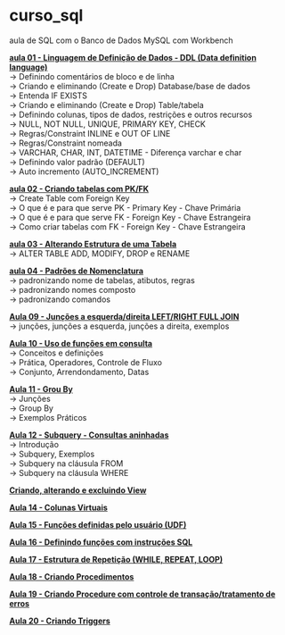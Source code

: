 # curso_sql
aula de SQL com o Banco de Dados MySQL com Workbench

<a href="https://youtu.be/yS6wtk55ZDs"><b>aula 01 - Linguagem de Definição de Dados - DDL (Data definition language) </b></a><br>
→ Definindo comentários de bloco e de linha <br>
→ Criando e eliminando (Create e Drop) Database/base de dados<br>
→ Entenda IF EXISTS <br>
→ Criando e eliminando (Create e Drop) Table/tabela<br>
→ Definindo colunas, tipos de dados, restrições e outros recursos<br>
→ NULL, NOT NULL, UNIQUE, PRIMARY KEY, CHECK <br>
→ Regras/Constraint INLINE e OUT OF LINE <br>
→ Regras/Constraint nomeada<br>
→ VARCHAR, CHAR, INT, DATETIME - Diferença varchar e char<br>
→ Definindo valor padrão (DEFAULT) <br>
→ Auto incremento (AUTO_INCREMENT)<br>

<a href="https://www.youtube.com/watch?v=ytYPwaU-vRM"><b>aula 02 - Criando tabelas com PK/FK </b></a><br>
→ Create Table com Foreign Key <br>
→ O que é e para que serve PK - Primary Key - Chave Primária<br>
→ O que é e para que serve FK - Foreign Key - Chave Estrangeira<br>
→ Como criar tabelas com FK - Foreign Key - Chave Estrangeira<br>

<a href="https://www.youtube.com/watch?v=fyQKM1--Kpc"><b>aula 03 - Alterando Estrutura de uma Tabela </b></a><br>
→ ALTER TABLE ADD, MODIFY, DROP e RENAME<br>

<a href="https://www.youtube.com/watch?v=QENpBj3pHp0"><b>aula 04 - Padrões de Nomenclatura </b></a><br>
→ padronizando nome de tabelas, atibutos, regras<br>
→ padronizando nomes composto<br>
→ padronizando comandos <br>

<a href="https://studio.youtube.com/video/bJdZCmvpAsM/edit"><b>Aula 09 - Junções a esquerda/direita LEFT/RIGHT FULL JOIN</b></a><br>
→ junções, junções a esquerda, junções a direita, exemplos<br>

<a href="https://studio.youtube.com/video/AxPu8oNLdH4/edit"><b>Aula 10 - Uso de funções em consulta</b></a><br>
→ Conceitos e definições<br>
→ Prática, Operadores, Controle de Fluxo<br>
→ Conjunto, Arrendondamento, Datas<br>

<a href="https://studio.youtube.com/video/wT93RAvO8EI/edit"><b>Aula 11 - Grou By</b></a><br>
→ Junções<br>
→ Group By<br>
→ Exemplos Práticos<br>

<a href="https://studio.youtube.com/video/0tInRNEXqEU/edit"><b>Aula 12 - Subquery - Consultas aninhadas</b></a><br>
→ Introdução<br>
→ Subquery, Exemplos<br>
→ Subquery na cláusula FROM<br>
→ Subquery na cláusula WHERE<br>

<a href="https://studio.youtube.com/video/dJJQ1fLM-Fw/edit"><b>Criando, alterando e excluindo View</b></b></a><br>


<a href="https://studio.youtube.com/video/1CGgmZ_OuIs/edit"><b>Aula 14 - Colunas Virtuais</b></a><br>

<a href="https://studio.youtube.com/video/VQQCF7il5ME/edit"><b>Aula 15 - Funções definidas pelo usuário (UDF)</b></a><br>

<a href="https://studio.youtube.com/video/t9y6aSbo0pE/edit"><b>Aula 16 - Definindo funções com instruções SQL</b></a><br>

<a href="https://studio.youtube.com/video/GiXTRQXuqT0/edit"><b>Aula 17 - Estrutura de Repetição (WHILE, REPEAT, LOOP)</b></a><br>

<a href="https://studio.youtube.com/video/Q57ljBbx50I/edit"><b>Aula 18 - Criando Procedimentos</b></a><br>

<a href="https://studio.youtube.com/video/Fn6W7_EraHg/edit"><b>Aula 19 - Criando Procedure com controle de transação/tratamento de erros</b></a><br>

<a href="https://studio.youtube.com/video/0dMso14rUhM/edit"><b>Aula 20 - Criando Triggers</b></a><br>
